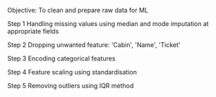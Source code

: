 Objective: To clean and prepare raw data for ML

Step 1
Handling missing values using median and mode imputation at appropriate fields

Step 2
Dropping unwanted feature: 'Cabin', 'Name', 'Ticket'

Step 3
Encoding categorical features

Step 4
Feature scaling using standardisation

Step 5
Removing outliers using IQR method
